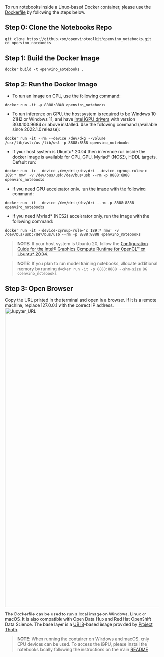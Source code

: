 To run notebooks inside a Linux-based Docker container, please use the [Dockerfile](https://github.com/openvinotoolkit/openvino_notebooks/blob/main/Dockerfile) by following the steps below. 

## Step 0: Clone the Notebooks Repo
```
git clone https://github.com/openvinotoolkit/openvino_notebooks.git
cd openvino_notebooks
```

## Step 1: Build the Docker Image
```
docker build -t openvino_notebooks .
```

## Step 2: Run the Docker Image
- To run an image on CPU, use the following command:
```
docker run -it -p 8888:8888 openvino_notebooks
```
- To run inference on GPU, the host system is required to be Windows 10 21H2 or Windows 11, and have [Intel iGPU drivers](https://www.intel.com/content/www/us/en/download/19344/30579/intel-graphics-windows-dch-drivers.html) with version 30.0.100.9684 or above installed. Use the following command (available since 2022.1.0 release):
```
docker run -it --rm --device /dev/dxg --volume /usr/lib/wsl:/usr/lib/wsl -p 8888:8888 openvino_notebooks
```
- If your host system is Ubuntu* 20.04 then inference run inside the docker image is available for CPU, GPU, Myriad* (NCS2), HDDL targets. Default run:
```
docker run -it --device /dev/dri:/dev/dri --device-cgroup-rule='c 189:* rmw' -v /dev/bus/usb:/dev/bus/usb --rm -p 8888:8888 openvino_notebooks
```
- If you need GPU accelerator only, run the image with the following command:
```
docker run -it --device /dev/dri:/dev/dri --rm -p 8888:8888 openvino_notebooks
```
- If you need Myriad* (NCS2) accelerator only, run the image with the following command:
```
docker run -it --device-cgroup-rule='c 189:* rmw' -v /dev/bus/usb:/dev/bus/usb --rm -p 8888:8888 openvino_notebooks
```
> **NOTE:** If your host system is Ubuntu 20, follow the [Configuration Guide for the Intel® Graphics Compute Runtime for OpenCL™ on Ubuntu* 20.04](https://github.com/openvinotoolkit/docker_ci/blob/master/configure_gpu_ubuntu20.md).

> **NOTE:** If you plan to run model training notebooks, allocate additional memory by running `docker run -it -p 8888:8888 --shm-size 8G openvino_notebooks`

## Step 3: Open Browser
Copy the URL printed in the terminal and open in a browser. If it is a remote machine, replace 127.0.0.1 with the correct IP address. 
<img width="980" alt="Jupyter_URL" src="https://user-images.githubusercontent.com/15709723/127793994-355e4d29-d131-432d-a12a-b08ca6131223.png">

The Dockerfile can be used to run a local image on Windows, Linux or macOS. It is also compatible with Open Data Hub and Red Hat OpenShift Data Science. The base layer is a [UBI 8](https://catalog.redhat.com/software/containers/ubi8/5c647760bed8bd28d0e38f9f?container-tabs=overview)-based image provided by [Project Thoth](https://thoth-station.ninja/). 

> **NOTE**: When running the container on Windows and macOS, only CPU devices can be used. To access the iGPU, please install the notebooks locally following the instructions on the main [README](https://github.com/openvinotoolkit/openvino_notebooks/blob/main/README.md#-installation-guide)